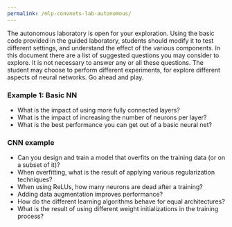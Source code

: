 ```yaml
---
permalink: /mlp-convnets-lab-autonomous/
---
```


The autonomous laboratory is open for your exploration. Using the basic code provided in the guided laboratory, students should modify it to test different settings, and understand the effect of the various components. In this document there are a list of suggested questions you may consider to explore. It is not necessary to answer any or all these questions. The student may choose to perform different experiments, for explore different aspects of neural networks. Go ahead and play.

<a name='basic_nn'></a>
### Example 1: Basic NN

- What is the impact of using more fully connected layers?
- What is the impact of increasing the number of neurons per layer?
- What is the best performance you can get out of a basic neural net?



<a name='cnn'></a>
### CNN example

- Can you design and train a model that overfits on the training data (or on a subset of it)?
- When overfitting, what is the result of applying various regularization techniques?
- When using ReLUs, how many neurons are dead after a training?
- Adding data augmentation improves performance?
- How do the different learning algorithms behave for equal architectures?
- What is the result of using different weight initializations in the training process?
